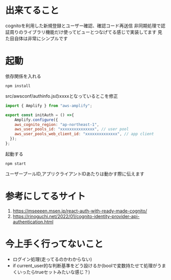 # 出来てること
cognitoを利用した新規登録とユーザー確認、確認コード再送信
非同期処理で認証周りのライブラリ機能だけ使ってビューとつなげてる感じで実装してます
見た目自体は非常にシンプルです

# 起動
依存関係を入れる
```
npm install
```

src/awsconf/authinfo.jsのxxxxとなっているとこを修正

```js
import { Amplify } from "aws-amplify";

export const initAuth = () =>{ 
    Amplify.configure({
    aws_cognito_region: "ap-northeast-1", 
    aws_user_pools_id: "xxxxxxxxxxxxxxx", // user pool 
    aws_user_pools_web_client_id: "xxxxxxxxxxxxxx", // app client
  });
};
```

起動する

```
npm start
```

ユーザープールID,アプリクライアントIDあたりは動かす際に伝えます
# 参考にしてるサイト

1. https://mseeeen.msen.jp/react-auth-with-ready-made-cognito/
2. https://rinoguchi.net/2022/01/cognito-identity-provider-api-authentication.html


# 今上手く行ってないこと
- ログイン処理(走ってるのかわからない)
- if current_user的な判断基準をどう設けるか(boolで変数持たせて処理がうまくいったらtrueセットみたいな感じ？)

